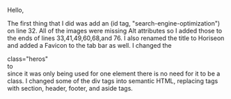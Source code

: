 Hello,

The first thing that I did was add an (id tag, "search-engine-optimization") on line 32. All of the images were missing
Alt attributes so I added those to the ends of lines 33,41,49,60,68,and 76. I also renamed the title to Horiseon and added a
Favicon to the tab bar as well. I changed the <div>class="heros"</div> to <div id="Front_Page_Image"></div> since it was only being used for
one element there is no need for it to be a class. I changed some of the div tags into semantic HTML, replacing tags 
with section, header, footer, and aside tags.

